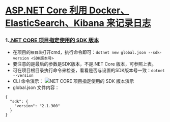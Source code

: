 # [ASP.NET Core 利用 Docker、ElasticSearch、Kibana 来记录日志](https://www.cnblogs.com/Rwing/p/logging-with-elasticsearch-kibana-asp-net-core-and-docker.html)

### 1.[.NET CORE 项目指定使用的 SDK 版本](https://www.cnblogs.com/stulzq/p/9503121.html)
* 在项目的`根目录`打开cmd，执行命令即可：`dotnet new global.json --sdk-version <SDK版本号>`
* 要注意的是最后的参数是SDK版本，不是.NET Core 版本，可参照上表。
* 可在项目根目录执行命令来检查，看看是否与设置的SDK版本号一致：`dotnet --version`
* CLI 命令演示：
![NET CORE 项目指定使用的 SDK 版本演示](https://images2018.cnblogs.com/blog/668104/201808/668104-20180819225326017-661787224.gif)
* global.json 文件内容：
```
{
  "sdk": {
    "version": "2.1.300"
  }
}
```



